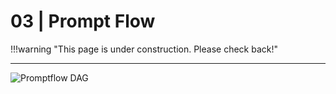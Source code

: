# 03 | Prompt Flow

!!!warning "This page is under construction. Please check back!"

---

![Promptflow DAG](https://microsoft.github.io/promptflow/_images/promptflow-dag.png)